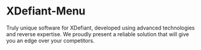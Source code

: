 # XDefiant-Menu
Truly unique software for XDefiant, developed using advanced technologies and reverse expertise. We proudly present a reliable solution that will give you an edge over your competitors.

